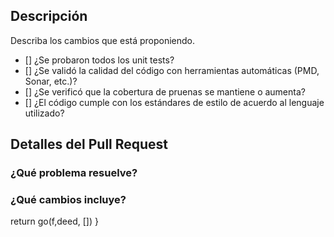 ## Descripción
Describa los cambios que está proponiendo.

- [] ¿Se probaron todos los unit tests?
- [] ¿Se validó la calidad del código con herramientas automáticas (PMD, Sonar, etc.)?
- [] ¿Se verificó que la cobertura de pruenas se mantiene o aumenta?
- [] ¿El código cumple con los estándares de estilo de acuerdo al lenguaje utilizado?

## Detalles del Pull Request
### ¿Qué problema resuelve?
### ¿Qué cambios incluye?

return go(f,deed, [])
}
